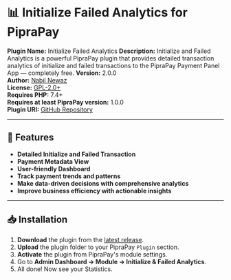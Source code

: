 # 📊 Initialize Failed Analytics for PipraPay

**Plugin Name:** Initialize Failed Analytics
**Description:** Initialize and Failed Analytics is a powerful PipraPay plugin that provides detailed transaction analytics of initialize and failed transactions to the PipraPay Payment Panel App — completely free.
**Version:** 2.0.0  
**Author:** [Nabil Newaz](https://nabilnewaz.com/)  
**License:** [GPL-2.0+](https://www.gnu.org/licenses/gpl-2.0.html)  
**Requires PHP:** 7.4+  
**Requires at least PipraPay version:** 1.0.0  
**Plugin URI:** [GitHub Repository](https://github.com/NabilNewaz/initialize-failed-analytics/)

---

## 📌 Features

- **Detailed Initialize and Failed Transaction**
- **Payment Metadata View**
- **User-friendly Dashboard**
- **Track payment trends and patterns**
- **Make data-driven decisions with comprehensive analytics**
- **Improve business efficiency with actionable insights**

---

## 📥 Installation

1. **Download** the plugin from the [latest release](https://github.com/NabilNewaz/initialize-failed-analytics/releases/letest).
2. **Upload** the plugin folder to your PipraPay `Plugin` section.
3. **Activate** the plugin from PipraPay's module settings.
4. Go to **Admin Dashboard → Module → Initialize & Failed Analytics**.
5. All done! Now see your Statistics.
